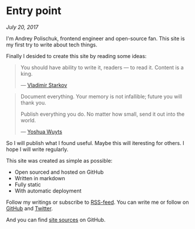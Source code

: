 # Entry point

_July 20, 2017_

I'm Andrey Polischuk, frontend engineer and open-source fan. This site is my
first try to write about tech things.

Finally I desided to create this site by reading some ideas:

> You should have ability to write it, readers — to read it. Content is a king.
>
>  — [Vladimir Starkov](https://iamstarkov.com/mvb/)

> Document everything. Your memory is not infallible; future you will thank you.
>
> Publish everything you do. No matter how small, send it out into the world.
>
> — [Yoshua Wuyts](https://medium.com/@yoshuawuyts/how-to-become-a-successful-developer-6058723583ef)

So I will publish what I found useful. Maybe this will iteresting for others.
I hope I will write regularly.

This site was created as simple as possible:

* Open sourced and hosted on GitHub
* Written in markdown
* Fully static
* With automatic deployment

Follow my writings or subscribe to [RSS-feed](https://andrepolischuk.com/rss.xml).
You can write me or follow on [GitHub](https://github.com/andrepolischuk)
and [Twitter](https://twitter.com/andrepolischuk).

And you can find [site sources](https://github.com/andrepolischuk/andrepolischuk.github.io) on GitHub.
